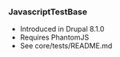 ### JavascriptTestBase

* Introduced in Drupal 8.1.0
* Requires PhantomJS
* See core/tests/README.md

